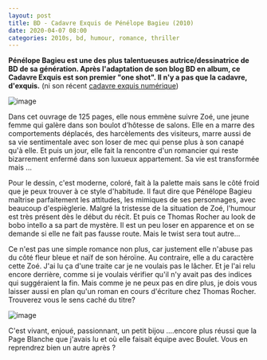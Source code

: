```yaml
---
layout: post
title: BD - Cadavre Exquis de Pénélope Bagieu (2010)
date: 2020-04-07 08:00
categories: 2010s, bd, humour, romance, thriller
---
```

**Pénélope Bagieu est une des plus talentueuses autrice/dessinatrice de BD de sa génération. Après l'adaptation de son blog BD en album, ce Cadavre Exquis est son premier "one shot". Il n'y a pas que la cadavre, d'exquis.** (ni son récent <a href="https://cheziceman.wordpress.com/2020/03/20/goodies-ma-coronamaison/">cadavre exquis numérique</a>)

![image](https://cheziceman.files.wordpress.com/2020/01/cadavre.jpg)

Dans cet ouvrage de 125 pages, elle nous emmène suivre Zoé, une jeune femme qui galère dans son boulot d’hôtesse de salons. Elle en a marre des comportements déplacés, des harcèlements des visiteurs, marre aussi de sa vie sentimentale avec son loser de mec qui pense plus à son canapé qu'à elle. Et puis un jour, elle fait la rencontre d'un romancier qui reste bizarrement enfermé dans son luxueux appartement. Sa vie est transformée mais ...

Pour le dessin, c'est moderne, coloré, fait à la palette mais sans le côté froid que je peux trouver à ce style d'habitude. Il faut dire que Pénélope Bagieu maîtrise parfaitement les attitudes, les mimiques de ses personnages, avec beaucoup d'espièglerie. Malgré la tristesse de la situation de Zoé, l'humour est très présent dès le début du récit. Et puis ce Thomas Rocher au look de bobo intello a sa part de mystère. Il est un peu loser en apparence et on se demande si elle ne fait pas fausse route. Mais le twist sera tout autre...

Ce n'est pas une simple romance non plus, car justement elle n'abuse pas du côté fleur bleue et naïf de son héroïne. Au contraire, elle a du caractère cette Zoé. J'ai lu ça d'une traite car je ne voulais pas le lâcher. Et je l'ai relu encore derrière, comme si je voulais vérifier qu'il n'y avait pas des indices qui suggéraient la fin. Mais comme je ne peux pas en dire plus, je dois vous laisser aussi en plan qu'un roman en cours d'écriture chez Thomas Rocher. Trouverez vous le sens caché du titre? 

![image](https://cheziceman.files.wordpress.com/2020/01/cadavre2.jpg)

C'est vivant, enjoué, passionnant, un petit bijou ....encore plus réussi que la Page Blanche que j'avais lu et où elle faisait équipe avec Boulet. Vous en reprendrez bien un autre après ? 
